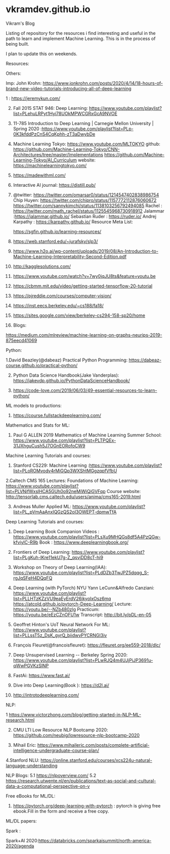 # vkramdev.github.io
Vikram's Blog

Listing of repository for the resources i find interesting and useful in the path to learn and implement Machine Learning. This is in the process of being built.

I plan to update this on weekends. 

Resources:

Others: 

Imp:
John Krohn: https://www.jonkrohn.com/posts/2020/4/14/18-hours-of-brand-new-video-tutorials-introducing-all-of-deep-learning

1 : https://jeremykun.com/

2. Fall 2015 STAT 946: Deep Learning: https://www.youtube.com/playlist?list=PLehuLRPyt1Hyi78UOkMPWCGRxGcA9NVOE

3. 11-785 Introduction to Deep Learning | Carnegie Mellon University | Spring 2020 :https://www.youtube.com/playlist?list=PLp-0K3kfddPzCnS4CqKphh-zT3aDwybDe

4. Machine Learning Tokyo: https://www.youtube.com/MLTOKYO
  github: https://github.com/Machine-Learning-Tokyo/CNN-Architectures/tree/master/Implementations
          https://github.com/Machine-Learning-Tokyo/AI_Curriculum
  website: https://machinelearningtokyo.com/
  
5. https://madewithml.com/

6. Interactive AI journal:  https://distill.pub/

7. @twitter: https://twitter.com/omarsar0/status/1214547402838986754
             Chip Huyen: https://twitter.com/chipro/status/1157772112876060672
             https://twitter.com/sannykimchi/status/1138103256792494085
             Rachel : https://twitter.com/math_rachel/status/1125545968730918912
             Jalammar :https://jalammar.github.io/
             Sebastian Ruder : https://ruder.io/
             Andrej Karpathy : https://karpathy.github.io/
   Resource Meta List:
   
   https://sgfin.github.io/learning-resources/

8. https://web.stanford.edu/~jurafsky/slp3/

9. https://www.h2o.ai/wp-content/uploads/2019/08/An-Introduction-to-Machine-Learning-Interpretability-Second-Edition.pdf

10. http://kagglesolutions.com/

11. https://www.youtube.com/watch?v=7wy0jqJU8ts&feature=youtu.be

12. https://cbmm.mit.edu/video/getting-started-tensorflow-20-tutorial

13. https://pjreddie.com/courses/computer-vision/

14. https://inst.eecs.berkeley.edu/~cs188/fa18/

15. https://sites.google.com/view/berkeley-cs294-158-sp20/home

10. Blogs:

https://medium.com/mlreview/machine-learning-on-graphs-neurips-2019-875eecd41069

Python:

1.David Beazley(@dabeaz) Practical Python Programming: https://dabeaz-course.github.io/practical-python/

2. Python Data Science Handbook(Jake Vanderplas): https://jakevdp.github.io/PythonDataScienceHandbook/

3. https://code-love.com/2019/06/03/49-essential-resources-to-learn-python/

ML models to productions:

1. https://course.fullstackdeeplearning.com/

Mathematics and Stats for ML:

1. Paul G ALLEN 2019 Mathematics of Machine Learning Summer School: https://www.youtube.com/playlist?list=PLTPQEx-31JXhguCush5J7OGnEORofoCW9

Machine Learning Tutorials and courses:

1. Stanford CS229: Machine Learning :https://www.youtube.com/playlist?list=PLoROMvodv4rMiGQp3WXShtMGgzqpfVfbU

2.Caltech CMS 165 Lectures: Foundations of Machine Learning: https://www.youtube.com/playlist?list=PLVNifWxslHCA5GUh0o92neMiWiQiGVFqp
Course website: http://tensorlab.cms.caltech.edu/users/anima/cms165-2019.html

3. Andreas Muller Applied ML: https://www.youtube.com/playlist?list=PL_pVmAaAnxIQGzQS2oI3OWEPT-dpmwTfA

Deep Learning Tutorials and courses:

1. Deep Learning Book Companion Videos : https://www.youtube.com/playlist?list=PLsXu9MHQGs8df5A4PzQGw-kfviylC-R9b
  Book : https://www.deeplearningbook.org/

2. Frontiers of Deep Learning: https://www.youtube.com/playlist?list=PLgKuh-lKre11ekU7g-Z_qsvjDD8cT-hi9

3. Workshop on Theory of Deep Learning(IAA): https://www.youtube.com/playlist?list=PLdDZb3TwJPZ5dqqg_S-rgJqSFeH4DQqFQ

4. Deep Learning (with PyTorch) NYU Yann LeCunn&Alfredo Canziani: https://www.youtube.com/playlist?list=PLLHTzKZzVU9eaEyErdV26ikyolxOsz6mq 
https://atcold.github.io/pytorch-Deep-Learning/
Lecture: https://youtu.be/--NZb480zlg
Practicum: https://youtu.be/eEzCZnOFU1w
Transcript: http://bit.ly/pDL-en-05

5. Geoffret Hinton's UoT Neural Network For ML: https://www.youtube.com/playlist?list=PLLssT5z_DsK_gyrQ_biidwvPYCRNGI3iv

6. François Fleuret(@francoisfleuret): https://fleuret.org/ee559-2018/dlc/

7. Deep Unsupervised Learning -- Berkeley Spring 2020: https://www.youtube.com/playlist?list=PLwRJQ4m4UJjPiJP3691u-qWwPGVKzSlNP

8. FastAi: https://www.fast.ai/

9. Dive into Deep Learning(Book ): https://d2l.ai/

10. http://introtodeeplearning.com/

NLP:

1 https://www.victorzhong.com/blog/getting-started-in-NLP-ML-research.html

2. CMU LTI Low Resource NLP Bootcamp 2020: https://github.com/neubig/lowresource-nlp-bootcamp-2020

3. Mihail Eric: https://www.mihaileric.com/posts/complete-artificial-intelligence-undergraduate-course-plan/

4.Stanford NLU: https://online.stanford.edu/courses/xcs224u-natural-language-understanding

NLP Blogs:
  5.1 https://nlpoverview.com/
  5.2 https://research.utwente.nl/en/publications/text-as-social-and-cultural-data-a-computational-perspective-on-v

Free eBooks for ML/DL:

1. https://pytorch.org/deep-learning-with-pytorch : pytorch is giving free ebook.Fill in the form and receive a free copy.

ML/DL papers:

Spark :

Spark+AI 2020:https://databricks.com/sparkaisummit/north-america-2020/agenda


